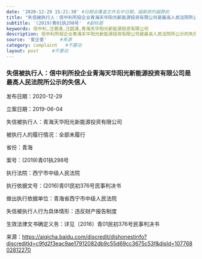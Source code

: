 ```yaml
---
date: '2020-12-29 15:21:30' #日期会覆盖文件名中日期，越新排列越靠前
title: "失信被执行人：信中利所投企业青海天华阳光新能源投资有限公司是最高人民法院所公示的失信人"  #标题
subtitle: '(2019)青01执298号'  #副标题
keywords: 信中利,汪潮涌,汪超涌,青海天华阳光新能源投资有限公司
description: 信中利所投企业青海天华阳光新能源投资有限公司是最高人民法院所公示的失信人。
source: '爱企查'     #来源
category: complaint   #不要动
layout: post     #不要动
---
```


### 失信被执行人：信中利所投企业青海天华阳光新能源投资有限公司是最高人民法院所公示的失信人

发布日期：2020-12-29

立案日期：2019-06-04	

失信被执行人：青海天华阳光新能源投资有限公司

被执行人的履行情况：全部未履行

省份：青海

案号：(2019)青01执298号	

执行法院：西宁市中级人民法院

执行依据文号：(2016)青01民初376号民事判决书

做出执行依据单位：青海省西宁市中级人民法院

失信被执行人行为具体情形：违反财产报告制度

生效法律文书确定义务：详见（2016）青01民初376号民事判决书

来源：https://aiqicha.baidu.com/discredit/dishonestinfo?discreditId=c9fd2f3eac9ae17912082db9c55d69cc3675c53f&disId=10776802812270


